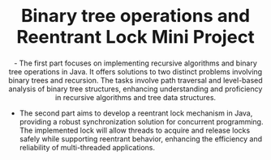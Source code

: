 <h1 align='center' style="text-align:center; font-weight:bold; font-size:2.5em"> Binary tree operations and Reentrant Lock Mini Project</h1>

<p align='center' style="text-align:center;font-size:1em;">
- The first part focuses on implementing recursive algorithms and binary tree operations in Java. It offers solutions to two distinct problems involving binary trees and recursion.
The tasks involve path traversal and level-based analysis of binary tree structures, enhancing understanding and proficiency in recursive algorithms and tree data structures.
  
- The second part aims to develop a reentrant lock mechanism in Java, providing a robust synchronization solution for concurrent programming.
The implemented lock will allow threads to acquire and release locks safely while supporting reentrant behavior, enhancing the efficiency and reliability of multi-threaded applications.
</p>





